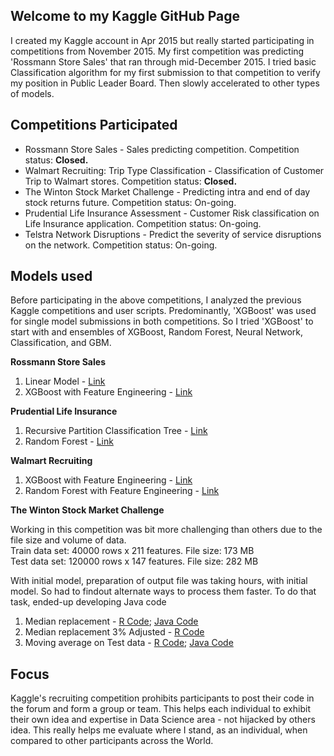 ## Welcome to my Kaggle GitHub Page
I created my Kaggle account in Apr 2015 but really started participating in competitions from November 2015. My first competition was predicting 'Rossmann Store Sales' that ran through mid-December 2015. I tried basic Classification algorithm for my first submission to that competition to verify my position in Public Leader Board. Then slowly accelerated to other types of models.

## Competitions Participated
* Rossmann Store Sales - Sales predicting competition. Competition status: **Closed.**
* Walmart Recruiting: Trip Type Classification - Classification of Customer Trip to Walmart stores. Competition status: **Closed.**
* The Winton Stock Market Challenge - Predicting intra and end of day stock returns future. Competition status: On-going.
* Prudential Life Insurance Assessment - Customer Risk classification on Life Insurance application. Competition status: On-going.
* Telstra Network Disruptions -  Predict the severity of service disruptions on the network. Competition status: On-going.

## Models used
Before participating in the above competitions, I analyzed the previous Kaggle competitions and user scripts. Predominantly, 'XGBoost' was used for single model submissions in both competitions. So I tried 'XGBoost' to start with and ensembles of XGBoost, Random Forest, Neural Network, Classification, and GBM.

**Rossmann Store Sales**
  1. Linear Model - [Link](https://github.com/socratesk/kaggle/blob/master/Rossmann/1-LinearModel.R)
  2. XGBoost with Feature Engineering - [Link](https://github.com/socratesk/kaggle/blob/master/Rossmann/2-XGBoost-FeatureEngg.R)

**Prudential Life Insurance**
  1. Recursive Partition Classification Tree - [Link](https://github.com/socratesk/kaggle/blob/master/Prudential/1-Classification.R)
  2. Random Forest - [Link](https://github.com/socratesk/kaggle/blob/master/Prudential/2-RandomForest.R)

**Walmart Recruiting**
  1. XGBoost with Feature Engineering - [Link](https://github.com/socratesk/kaggle/blob/master/Walmart-1/1-XGBoost-FeatureEngg.R)
  2. Random Forest with Feature Engineering - [Link](https://github.com/socratesk/kaggle/blob/master/Walmart-1/2-RandomForest-FeatureEngg.R)

**The Winton Stock Market Challenge**

Working in this competition was bit more challenging than others due to the file size and volume of data.<br>
Train data set: 40000 rows x 211 features. File size: 173 MB<br>
Test data set: 120000 rows x 147 features. File size: 282 MB


With initial model, preparation of output file was taking hours, with initial model. So had to findout alternate ways to process them faster. To do that task, ended-up developing Java code 

  1. Median replacement - [R Code](https://github.com/socratesk/kaggle/blob/master/Winton/1-MedianRepl.R); [Java Code](https://github.com/socratesk/kaggle/blob/master/Winton/1_Output.java)
  2. Median replacement 3% Adjusted - [R Code](https://github.com/socratesk/kaggle/blob/master/Winton/2-Adjusted_3perc_MedianRepl.R)
  3. Moving average on Test data - [R Code](https://github.com/socratesk/kaggle/blob/master/Winton/3-MovingAverage.R); [Java Code](https://github.com/socratesk/kaggle/blob/master/Winton/3_Csvfile.java)

## Focus
Kaggle's recruiting competition prohibits participants to post their code in the forum and form a group or team. This helps each individual to exhibit their own idea and expertise in Data Science area - not hijacked by others idea. This really helps me evaluate where I stand, as an individual, when compared to other participants across the World. 

